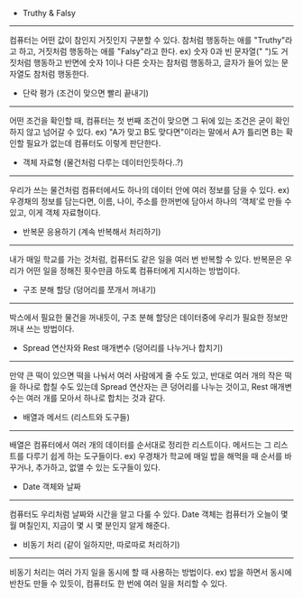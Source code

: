 - Truthy & Falsy
---------------------------------------
컴퓨터는 어떤 값이 참인지 거짓인지 구분할 수 있다.
참처럼 행동하는 애를 "Truthy"라고 하고, 거짓처럼 행동하는 애를 "Falsy"라고 한다.
ex) 숫자 0과 빈 문자열(" ")도 거짓처럼 행동하고 반면에 숫자 1이나 다른 숫자는 참처럼 행동하고, 글자가 들어 있는 문자열도 참처럼 행동한다.


- 단락 평가 (조건이 맞으면 빨리 끝내기)
-------------------------------------
어떤 조건을 확인할 때, 컴퓨터는 첫 번째 조건이 맞으면 그 뒤에 있는 조건은 굳이 확인하지 않고 넘어갈 수 있다.
ex) "A가 맞고 B도 맞다면"이라는 말에서 A가 틀리면 B는 확인할 필요가 없는데 컴퓨터도 이렇게 판단한다.


- 객체 자료형 (물건처럼 다루는 데이터인듯하다..?)
-----------------------------------
우리가 쓰는 물건처럼 컴퓨터에서도 하나의 데이터 안에 여러 정보를 담을 수 있다.
ex) 우경채의 정보를 담는다면, 이름, 나이, 주소를 한꺼번에 담아서 하나의 ‘객체’로 만들 수 있고, 이게 객체 자료형이다.


- 반복문 응용하기 (계속 반복해서 처리하기)
----------------------------------------
내가 매일 학교를 가는 것처럼, 컴퓨터도 같은 일을 여러 번 반복할 수 있다.
   반복문은 우리가 어떤 일을 정해진 횟수만큼 하도록 컴퓨터에게 지시하는 방법이다.
   

- 구조 분해 할당 (덩어리를 쪼개서 꺼내기)
--------------------------------------
박스에서 필요한 물건을 꺼내듯이, 구조 분해 할당은 데이터중에 우리가 필요한 정보만 꺼내 쓰는 방법이다.


- Spread 연산자와 Rest 매개변수 (덩어리를 나누거나 합치기)
----------------------------------------
만약 큰 떡이 있으면 떡을 나눠서 여러 사람에게 줄 수도 있고, 반대로 여러 개의 작은 떡을 하나로 합칠 수도 있는데 
  Spread 연산자는 큰 덩어리를 나누는 것이고, Rest 매개변수는 여러 개를 모아서 하나로 합치는 것과 같다.
  

- 배열과 메서드 (리스트와 도구들)
-------------------------------
배열은 컴퓨터에서 여러 개의 데이터를 순서대로 정리한 리스트이다.
  메서드는 그 리스트를 다루기 쉽게 하는 도구들이다.
  ex) 우경채가 학교에 매일 밥을 해먹을 때 순서를 바꾸거나, 추가하고, 없앨 수 있는 도구들이 있다.
  

- Date 객체와 날짜
-------------------------------------
컴퓨터도 우리처럼 날짜와 시간을 알고 다룰 수 있다.
  Date 객체는 컴퓨터가 오늘이 몇 월 며칠인지, 지금이 몇 시 몇 분인지 알게 해준다.
  

- 비동기 처리 (같이 일하지만, 따로따로 처리하기)
---------------------------------------------
비동기 처리는 여러 가지 일을 동시에 할 때 사용하는 방법이다.
  ex) 밥을 하면서 동시에 반찬도 만들 수 있듯이, 컴퓨터도 한 번에 여러 일을 처리할 수 있다.
